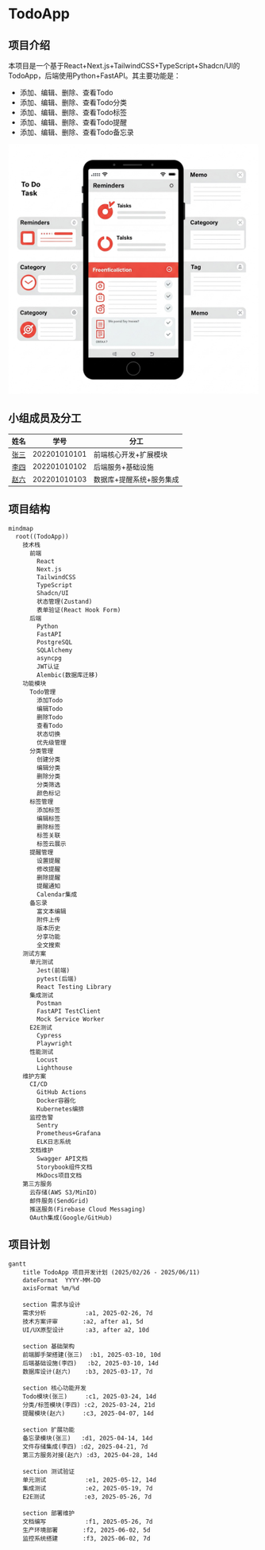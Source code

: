 # TodoApp

## 项目介绍

本项目是一个基于React+Next.js+TailwindCSS+TypeScript+Shadcn/UI的TodoApp，后端使用Python+FastAPI。其主要功能是：

- 添加、编辑、删除、查看Todo
- 添加、编辑、删除、查看Todo分类
- 添加、编辑、删除、查看Todo标签
- 添加、编辑、删除、查看Todo提醒
- 添加、编辑、删除、查看Todo备忘录

![原型图](./images/prototype.jpg)


## 小组成员及分工

| 姓名                                | 学号         | 分工                     |
| ----------------------------------- | ------------ | ------------------------ |
| [张三](https://github.com/zhangsan) | 202201010101 | 前端核心开发+扩展模块    |
| [李四](https://github.com/lisi)     | 202201010102 | 后端服务+基础设施        |
| [赵六](https://github.com/zhaoliu)  | 202201010103 | 数据库+提醒系统+服务集成 |


## 项目结构

```mermaid
mindmap
  root((TodoApp))
    技术栈
      前端
        React
        Next.js
        TailwindCSS
        TypeScript
        Shadcn/UI
        状态管理(Zustand)
        表单验证(React Hook Form)
      后端
        Python
        FastAPI
        PostgreSQL
        SQLAlchemy
        asyncpg
        JWT认证
        Alembic(数据库迁移)
    功能模块
      Todo管理
        添加Todo
        编辑Todo
        删除Todo
        查看Todo
        状态切换
        优先级管理
      分类管理
        创建分类
        编辑分类
        删除分类
        分类筛选
        颜色标记
      标签管理
        添加标签
        编辑标签
        删除标签
        标签关联
        标签云展示
      提醒管理
        设置提醒
        修改提醒
        删除提醒
        提醒通知
        Calendar集成
      备忘录
        富文本编辑
        附件上传
        版本历史
        分享功能
        全文搜索
    测试方案
      单元测试
        Jest(前端)
        pytest(后端)
        React Testing Library
      集成测试
        Postman
        FastAPI TestClient
        Mock Service Worker
      E2E测试
        Cypress
        Playwright
      性能测试
        Locust
        Lighthouse
    维护方案
      CI/CD
        GitHub Actions
        Docker容器化
        Kubernetes编排
      监控告警
        Sentry
        Prometheus+Grafana
        ELK日志系统
      文档维护
        Swagger API文档
        Storybook组件文档
        MkDocs项目文档
    第三方服务
      云存储(AWS S3/MinIO)
      邮件服务(SendGrid)
      推送服务(Firebase Cloud Messaging)
      OAuth集成(Google/GitHub)
```

## 项目计划

```mermaid
gantt
    title TodoApp 项目开发计划 (2025/02/26 - 2025/06/11)
    dateFormat  YYYY-MM-DD
    axisFormat %m/%d
    
    section 需求与设计
    需求分析           :a1, 2025-02-26, 7d
    技术方案评审       :a2, after a1, 5d
    UI/UX原型设计      :a3, after a2, 10d
    
    section 基础架构
    前端脚手架搭建(张三)  :b1, 2025-03-10, 10d
    后端基础设施(李四)   :b2, 2025-03-10, 14d
    数据库设计(赵六)    :b3, 2025-03-17, 7d
    
    section 核心功能开发
    Todo模块(张三)     :c1, 2025-03-24, 14d
    分类/标签模块(李四) :c2, 2025-03-24, 21d
    提醒模块(赵六)     :c3, 2025-04-07, 14d
    
    section 扩展功能
    备忘录模块(张三)   :d1, 2025-04-14, 14d
    文件存储集成(李四) :d2, 2025-04-21, 7d
    第三方服务对接(赵六) :d3, 2025-04-28, 14d
    
    section 测试验证
    单元测试           :e1, 2025-05-12, 14d
    集成测试           :e2, 2025-05-19, 7d
    E2E测试           :e3, 2025-05-26, 7d
    
    section 部署维护
    文档编写           :f1, 2025-05-26, 7d
    生产环境部署       :f2, 2025-06-02, 5d
    监控系统搭建       :f3, 2025-06-02, 7d
```
